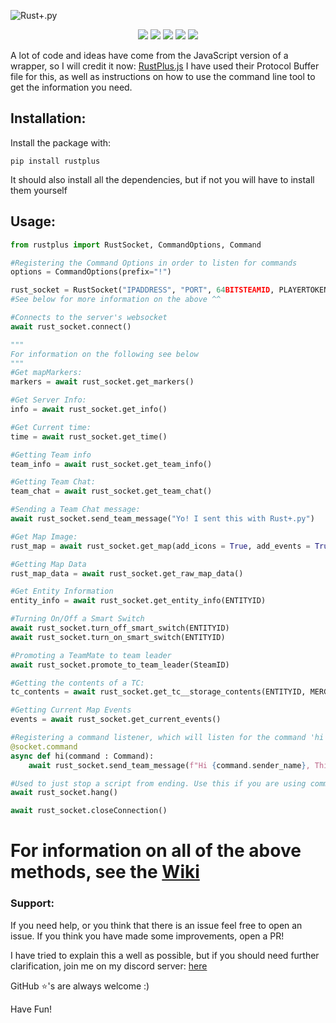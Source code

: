 ![Rust+.py](https://raw.githubusercontent.com/olijeffers0n/rustplus/master/icon.png)
<div align = "center">
	<img src = "https://static.pepy.tech/personalized-badge/rustplus?period=total&units=abbreviation&left_color=black&right_color=orange&left_text=Downloads">
	<img src = "https://img.shields.io/pypi/v/rustplus?label=PYPI%20Version">
	<img src = "https://img.shields.io/pypi/l/rustplus">
	<img src = "https://img.shields.io/github/stars/olijeffers0n/rustplus?label=GitHub%20Stars">
	<a href = "https://discord.gg/nQqJe8qvP8">
		<img src = "https://img.shields.io/discord/872406750639321088?label=Discord">
	</a>
</div>

A lot of code and ideas have come from the JavaScript version of a wrapper, so I will credit it now:
[RustPlus.js](https://github.com/liamcottle/rustplus.js)
I have used their Protocol Buffer file for this, as well as instructions on how to use the command line tool to get the information you need.

## Installation:
Install the package with:
```
pip install rustplus
```
It should also install all the dependencies, but if not you will have to install them yourself

## Usage:
```py
from rustplus import RustSocket, CommandOptions, Command

#Registering the Command Options in order to listen for commands
options = CommandOptions(prefix="!")

rust_socket = RustSocket("IPADDRESS", "PORT", 64BITSTEAMID, PLAYERTOKEN, command_options=options)
#See below for more information on the above ^^

#Connects to the server's websocket
await rust_socket.connect()

"""
For information on the following see below
"""
#Get mapMarkers:
markers = await rust_socket.get_markers()

#Get Server Info:
info = await rust_socket.get_info()

#Get Current time:
time = await rust_socket.get_time()

#Getting Team info
team_info = await rust_socket.get_team_info()

#Getting Team Chat:
team_chat = await rust_socket.get_team_chat()

#Sending a Team Chat message:
await rust_socket.send_team_message("Yo! I sent this with Rust+.py")

#Get Map Image:
rust_map = await rust_socket.get_map(add_icons = True, add_events = True, add_vending_machines= True, override_images = {})

#Getting Map Data
rust_map_data = await rust_socket.get_raw_map_data()

#Get Entity Information
entity_info = await rust_socket.get_entity_info(ENTITYID)

#Turning On/Off a Smart Switch
await rust_socket.turn_off_smart_switch(ENTITYID)
await rust_socket.turn_on_smart_switch(ENTITYID)

#Promoting a TeamMate to team leader
await rust_socket.promote_to_team_leader(SteamID)

#Getting the contents of a TC:
tc_contents = await rust_socket.get_tc__storage_contents(ENTITYID, MERGESTACKS : bool)

#Getting Current Map Events
events = await rust_socket.get_current_events()

#Registering a command listener, which will listen for the command 'hi' with the prefix we defined earlier
@socket.command
async def hi(command : Command): 
	await rust_socket.send_team_message(f"Hi {command.sender_name}, This is an automated reply from RustPlus.py!")

#Used to just stop a script from ending. Use this if you are using commands
await rust_socket.hang()

await rust_socket.closeConnection()
```

# For information on all of the above methods, see the [Wiki](https://github.com/olijeffers0n/rustplus/wiki)

### Support:
If you need help, or you think that there is an issue feel free to open an issue. If you think you have made some improvements, open a PR! 

I have tried to explain this a well as possible, but if you should need further clarification, join me on my discord server: [here](https://discord.gg/nQqJe8qvP8)

GitHub ⭐'s are always welcome :)

Have Fun! 
